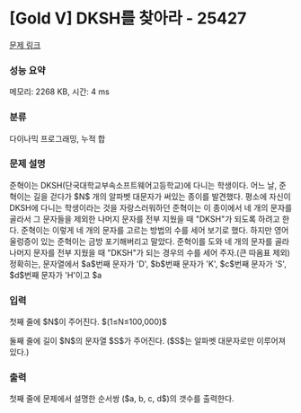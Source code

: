 # [Gold V] DKSH를 찾아라 - 25427 

[문제 링크](https://www.acmicpc.net/problem/25427) 

### 성능 요약

메모리: 2268 KB, 시간: 4 ms

### 분류

다이나믹 프로그래밍, 누적 합

### 문제 설명

<p>준혁이는 DKSH(단국대학교부속소프트웨어고등학교)에 다니는 학생이다. 어느 날, 준혁이는 길을 걷다가 $N$ 개의 알파벳 대문자가 써있는 종이를 발견했다. 평소에 자신이 DKSH에 다니는 학생이라는 것을 자랑스러워하던 준혁이는 이 종이에서 네 개의 문자를 골라서 그 문자들을 제외한 나머지 문자를 전부 지웠을 때 "DKSH"가 되도록 하려고 한다. 준혁이는 이렇게 네 개의 문자를 고르는 방법의 수를 세어 보기로 했다. 하지만 영어울렁증이 있는 준혁이는 금방 포기해버리고 말았다. 준혁이를 도와 네 개의 문자를 골라 나머지 문자를 전부 지웠을 때 "DKSH"가 되는 경우의 수를 세어 주자.(큰 따옴표 제외) 정확히는, 문자열에서 $a$번째 문자가 'D', $b$번째 문자가 'K', $c$번째 문자가 'S', $d$번째 문자가 'H'이고 $a<b<c<d$인 순서쌍 ($a, b, c, d$)의 갯수를 찾자.</p>

### 입력 

 <p>첫째 줄에 $N$이 주어진다. $(1≤N≤100,000)$</p>

<p>둘째 줄에 길이 $N$의 문자열 $S$가 주어진다. ($S$는 알파벳 대문자로만 이루어져 있다.)</p>

### 출력 

 <p>첫째 줄에 문제에서 설명한 순서쌍 ($a, b, c, d$)의 갯수를 출력한다.</p>

